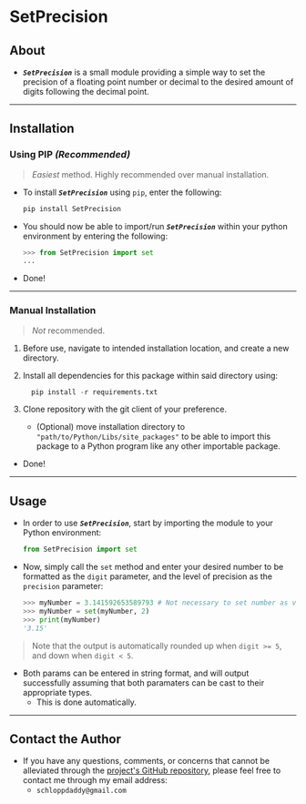 # SetPrecision

## About

- _**`SetPrecision`**_ is a small module providing a simple way to set the precision of a floating point number or decimal to the desired amount of digits following the decimal point.

---

## Installation

### Using PIP _(Recommended)_

> _Easiest_ method. Highly recommended over manual installation.

- To install _**`SetPrecision`**_ using `pip`, enter the following:

  ```python
  pip install SetPrecision
  ```

- You should now be able to import/run _**`SetPrecision`**_ within your python environment by entering the following:

  ```python
  >>> from SetPrecision import set
  ...
  ```

- Done!

---

### Manual Installation

> _Not_ recommended.

1. Before use, navigate to intended installation location, and create a new directory.
2. Install all dependencies for this package within said directory using:

   ```python
     pip install -r requirements.txt
   ```

3. Clone repository with the git client of your preference.
   - (Optional) move installation directory to `"path/to/Python/Libs/site_packages"` to be able to import this package to a Python program like any other importable package.

- Done!

---

## Usage

- In order to use _**`SetPrecision`**_, start by importing the module to your Python environment:

  ```python
  from SetPrecision import set
  ```

- Now, simply call the `set` method and enter your desired number to be formatted as the `digit` parameter, and the level of precision as the `precision` parameter:

  ```python
  >>> myNumber = 3.141592653589793 # Not necessary to set number as variable.
  >>> myNumber = set(myNumber, 2)
  >>> print(myNumber)
  '3.15'
  ```

> Note that the output is automatically rounded up when `digit >= 5`, and down when `digit < 5`.

- Both params can be entered in string format, and will output successfully assuming that both paramaters can be cast to their appropriate types.
  - This is done automatically.

---

## Contact the Author

- If you have any questions, comments, or concerns that cannot be alleviated through the [project's GitHub repository](https://github.com/schlopp96/SetPrecision), please feel free to contact me through my email address:
  - `schloppdaddy@gmail.com`
